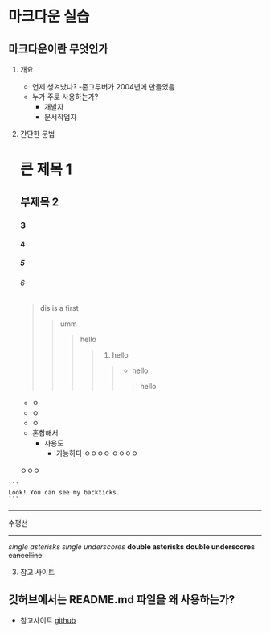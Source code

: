 # 마크다운 실습
## 마크다운이란 무엇인가
1. 개요
    - 언제 생겨났나?
        -존그루버가 2004년에 만들었음
    - 누가 주로 사용하는가?
        - 개발자
        - 문서작업자

2. 간단한 문법
    # 큰 제목 1
    ## 부제목 2
    ### 3
    #### 4
    ##### 5
    ###### 6
    
    > dis is a first 
    >> umm
    >>> hello
    >>>> 1. hello
    >>>>> - hello
    >>>>>> hello

    + ㅇ
    - ㅇ
    * ㅇ
    + 혼합해서 
        - 사용도
            * 가능하다 
        ㅇㅇㅇㅇ
    ㅇㅇㅇㅇ

    ㅇㅇㅇ
    
````
```
Look! You can see my backticks.
```
````

***
수평선 
- - -

*single asterisks*
_single underscores_
**double asterisks**
__double underscores__
~~cancelline~~



3. 참고 사이트
## 깃허브에서는 README.md 파일을 왜 사용하는가?
- 참고사이트
[github](https://gist.github.com/ihoneymon/652be052a0727ad59601, "goole.link")